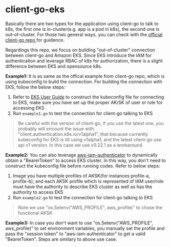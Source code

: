 # client-go-eks

Basically there are two types for the application using client-go to talk to k8s, the first one is in-cluster(e.g. app is a pod in k8s), the second one is out-of-cluster. For those two general ways, you can check with the [official client-go repo ](https://github.com/kubernetes/client-go#how-to-use-it) for guidence.  

Regardings this repo, we focus on building "out-of-cluster" connection between client-go and Amazon EKS. Since EKS introduce the IAM for authentication and leverage RBAC of k8s for authorization, there is a slight difference between EKS and opensource k8s.  

**Example1:** It is as same as the offical example from client-go repo, which is using kubeconfig to build the connection. For building the connection with EKS, follow the below steps:  
 1. Refer to [EKS User Guide](https://docs.aws.amazon.com/eks/latest/userguide/create-kubeconfig.html#create-kubeconfig-automatically) to construct the kubeconfig file for connecting to EKS, make sure you have set up the proper AK/SK of user or role for accessing EKS
 2. Run `example1.go` to test the connection for client-go talking to EKS  

 >  Be careful with the version of client-go, if you use the latest one, you probably will encount the issue with "client.authentication.k8s.io/v1alpha1", that because currently kubeconfig for EKS is till using v1alpha1, and the latest client-go use api v1 version. In this case we use v0.22.1 as a workaround.

**Example2:** You can also leverage [aws-iam-authenticator](https://github.com/kubernetes-sigs/aws-iam-authenticator) to dynamically obtain a "BearerToken" to access EKS cluster. In this way, you don't need to construct the kubeconfig file before running codes. Refer to below steps:
 1. Image you have multiple profiles of AKSK(for instances profile-a, profile-b), and each AKSK profile which is represented of IAM user/role must have the authority to describe EKS cluster as well as has the authority to access EKS
 2. Run `example2.go` to test the connection for client-go talking to EKS  

 >  Note we use "os.Setenv("AWS_PROFILE", aws_profile)" to chose the functional AKSK
 
**Example3:** In case you don't want to use "os.Setenv("AWS_PROFILE", aws_profile)" to set environment variables, you manually set the profile and pass the "session token" to "aws-iam-authenticator" to get a valid "BearerToken". Steps are similary to above use case.
 




 


